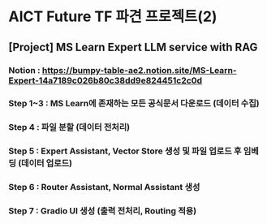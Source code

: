 # AICT Future TF 파견 프로젝트(2)
## [Project] MS Learn Expert LLM service with RAG
### Notion : https://bumpy-table-ae2.notion.site/MS-Learn-Expert-14a7189c026b80c38dd9e824451c2c0d

### Step 1~3 : MS Learn에 존재하는 모든 공식문서 다운로드 (데이터 수집)
### Step 4 : 파일 분할 (데이터 전처리)
### Step 5 : Expert Assistant, Vector Store 생성 및 파일 업로드 후 임베딩 (데이터 업로드)
### Step 6 : Router Assistant, Normal Assistant 생성
### Step 7 : Gradio UI 생성 (출력 전처리, Routing 적용)
